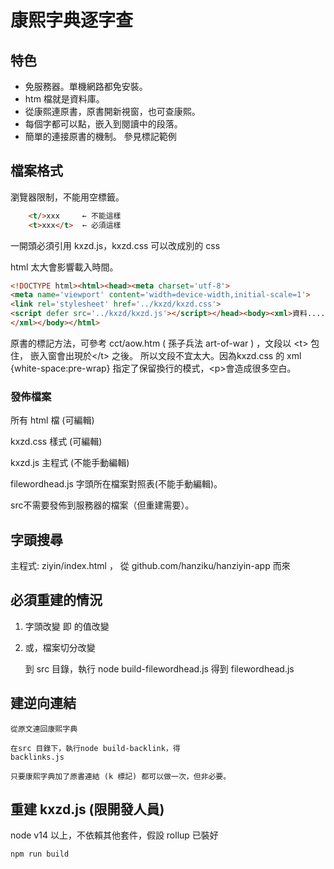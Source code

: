 # 康熙字典逐字查

## 特色

* 免服務器。單機網路都免安裝。
* htm 檔就是資料庫。
* 從康熙連原書，原書開新視窗，也可查康熙。
* 每個字都可以點，嵌入到閱讀中的段落。
* 簡單的連接原書的機制。
  參見標記範例

## 檔案格式

瀏覽器限制，不能用空標籤。
```html
    <t/>xxx     ← 不能這樣
    <t>xxx</t>  ← 必須這樣
```

一開頭必須引用 kxzd.js，kxzd.css 可以改成別的 css

html 太大會影響載入時間。

```html
<!DOCTYPE html><html><head><meta charset='utf-8'>
<meta name='viewport' content='width=device-width,initial-scale=1'>
<link rel='stylesheet' href='../kxzd/kxzd.css'>
<script defer src='../kxzd/kxzd.js'></script></head><body><xml>資料.....
</xml></body></html>
```

原書的標記方法，可參考 cct/aow.htm ( 孫子兵法 art-of-war ) ，文段以 &lt;t&gt; 包住，
嵌入窗會出現於&lt;/t&gt; 之後。 所以文段不宜太大。因為kxzd.css 的 xml {white-space:pre-wrap} 指定了保留換行的模式，&lt;p&gt;會造成很多空白。

### 發佈檔案
所有 html 檔 (可編輯)

kxzd.css 樣式 (可編輯)

kxzd.js  主程式 (不能手動編輯)

filewordhead.js 字頭所在檔案對照表(不能手動編輯)。

src不需要發佈到服務器的檔案（但重建需要）。


## 字頭搜尋

主程式: ziyin/index.html ， 從 github.com/hanziku/hanziyin-app 而來

## 必須重建的情況

1. 字頭改變
    即 <a name="unicode值"></a> 的值改變


2. 或，檔案切分改變
    
    到 src 目錄，執行
    node build-filewordhead.js
    得到
    filewordhead.js

## 建逆向連結

    從原文連回康熙字典

    在src 目錄下，執行node build-backlink，得
    backlinks.js

    只要康熙字典加了原書連結 (k 標記) 都可以做一次，但非必要。


## 重建 kxzd.js (限開發人員)

node v14 以上，不依賴其他套件，假設 rollup 已裝好

    npm run build